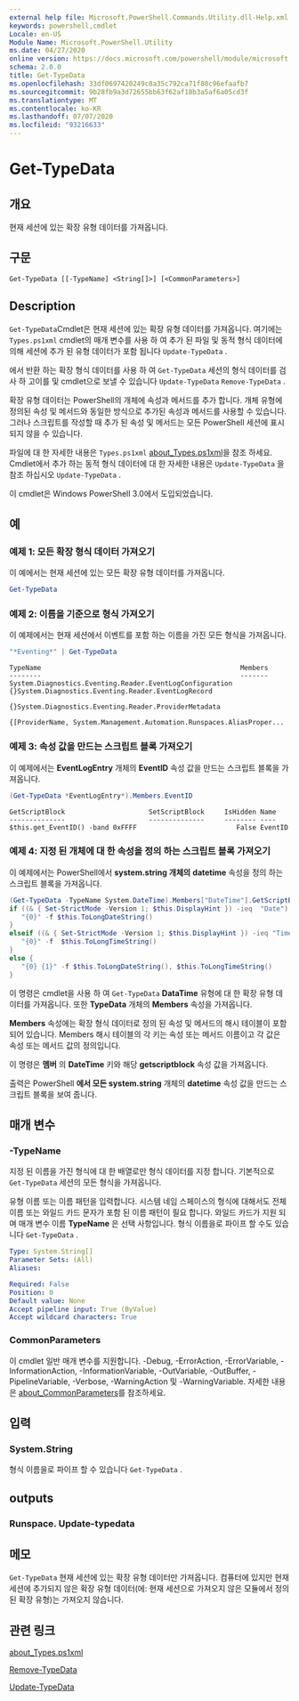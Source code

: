 ```yaml
---
external help file: Microsoft.PowerShell.Commands.Utility.dll-Help.xml
keywords: powershell,cmdlet
Locale: en-US
Module Name: Microsoft.PowerShell.Utility
ms.date: 04/27/2020
online version: https://docs.microsoft.com/powershell/module/microsoft.powershell.utility/get-typedata?view=powershell-6&WT.mc_id=ps-gethelp
schema: 2.0.0
title: Get-TypeData
ms.openlocfilehash: 33df0697420249c8a35c792ca71f80c96efaafb7
ms.sourcegitcommit: 9b28fb9a3d72655bb63f62af18b3a5af6a05cd3f
ms.translationtype: MT
ms.contentlocale: ko-KR
ms.lasthandoff: 07/07/2020
ms.locfileid: "93216633"
---
```

# Get-TypeData

## 개요
현재 세션에 있는 확장 유형 데이터를 가져옵니다.

## 구문

```
Get-TypeData [[-TypeName] <String[]>] [<CommonParameters>]
```

## Description

`Get-TypeData`Cmdlet은 현재 세션에 있는 확장 유형 데이터를 가져옵니다. 여기에는 `Types.ps1xml` cmdlet의 매개 변수를 사용 하 여 추가 된 파일 및 동적 형식 데이터에 의해 세션에 추가 된 유형 데이터가 포함 됩니다 `Update-TypeData` .

에서 반환 하는 확장 형식 데이터를 사용 하 여 `Get-TypeData` 세션의 형식 데이터를 검사 하 고이를 및 cmdlet으로 보낼 수 있습니다 `Update-TypeData` `Remove-TypeData` .

확장 유형 데이터는 PowerShell의 개체에 속성과 메서드를 추가 합니다. 개체 유형에 정의된 속성 및 메서드와 동일한 방식으로 추가된 속성과 메서드를 사용할 수 있습니다. 그러나 스크립트를 작성할 때 추가 된 속성 및 메서드는 모든 PowerShell 세션에 표시 되지 않을 수 있습니다.

파일에 대 한 자세한 내용은 `Types.ps1xml` [about_Types.ps1xml](../Microsoft.PowerShell.Core/About/about_Types.ps1xml.md)을 참조 하세요. Cmdlet에서 추가 하는 동적 형식 데이터에 대 한 자세한 내용은 `Update-TypeData` 을 참조 하십시오 `Update-TypeData` .

이 cmdlet은 Windows PowerShell 3.0에서 도입되었습니다.

## 예

### 예제 1: 모든 확장 형식 데이터 가져오기

이 예에서는 현재 세션에 있는 모든 확장 유형 데이터를 가져옵니다.

 ```powershell
Get-TypeData
```

### 예제 2: 이름을 기준으로 형식 가져오기

이 예제에서는 현재 세션에서 이벤트를 포함 하는 이름을 가진 모든 형식을 가져옵니다.

 ```powershell
"*Eventing*" | Get-TypeData
```

```Output
TypeName                                                  Members
--------                                                  -------
System.Diagnostics.Eventing.Reader.EventLogConfiguration  {}System.Diagnostics.Eventing.Reader.EventLogRecord
                                                          {}System.Diagnostics.Eventing.Reader.ProviderMetadata
                                                          {[ProviderName, System.Management.Automation.Runspaces.AliasProper...
```

### 예제 3: 속성 값을 만드는 스크립트 블록 가져오기

이 예제에서는 **EventLogEntry** 개체의 **EventID** 속성 값을 만드는 스크립트 블록을 가져옵니다.

 ```powershell
(Get-TypeData *EventLogEntry*).Members.EventID
```

```Output
GetScriptBlock                     SetScriptBlock     IsHidden Name
--------------                     --------------     -------- ----
$this.get_EventID() -band 0xFFFF                         False EventID
```

### 예제 4: 지정 된 개체에 대 한 속성을 정의 하는 스크립트 블록 가져오기

이 예제에서는 PowerShell에서 **system.string 개체의** **datetime** 속성을 정의 하는 스크립트 블록을 가져옵니다.

 ```powershell
(Get-TypeData -TypeName System.DateTime).Members["DateTime"].GetScriptBlock
if ((& { Set-StrictMode -Version 1; $this.DisplayHint }) -ieq  "Date") {
    "{0}" -f $this.ToLongDateString()
}
elseif ((& { Set-StrictMode -Version 1; $this.DisplayHint }) -ieq "Time") {
    "{0}" -f  $this.ToLongTimeString()
}
else {
    "{0} {1}" -f $this.ToLongDateString(), $this.ToLongTimeString()
}
```

이 명령은 cmdlet을 사용 하 여 `Get-TypeData` **DataTime** 유형에 대 한 확장 유형 데이터를 가져옵니다. 또한 **TypeData** 개체의 **Members** 속성을 가져옵니다.

**Members** 속성에는 확장 형식 데이터로 정의 된 속성 및 메서드의 해시 테이블이 포함 되어 있습니다. Members 해시 테이블의 각 키는 속성 또는 메서드 이름이고 각 값은 속성 또는 메서드 값의 정의입니다.

이 명령은 **멤버** 의 **DateTime** 키와 해당 **getscriptblock** 속성 값을 가져옵니다.

출력은 PowerShell **에서 모든 system.string** 개체의 **datetime** 속성 값을 만드는 스크립트 블록을 보여 줍니다.

## 매개 변수

### -TypeName

지정 된 이름을 가진 형식에 대 한 배열로만 형식 데이터를 지정 합니다. 기본적으로 `Get-TypeData` 세션의 모든 형식을 가져옵니다.

유형 이름 또는 이름 패턴을 입력합니다. 시스템 네임 스페이스의 형식에 대해서도 전체 이름 또는 와일드 카드 문자가 포함 된 이름 패턴이 필요 합니다. 와일드 카드가 지원 되며 매개 변수 이름 **TypeName** 은 선택 사항입니다. 형식 이름을로 파이프 할 수도 있습니다 `Get-TypeData` .

```yaml
Type: System.String[]
Parameter Sets: (All)
Aliases:

Required: False
Position: 0
Default value: None
Accept pipeline input: True (ByValue)
Accept wildcard characters: True
```

### CommonParameters

이 cmdlet 일반 매개 변수를 지원합니다. -Debug, -ErrorAction, -ErrorVariable, -InformationAction, -InformationVariable, -OutVariable, -OutBuffer, -PipelineVariable, -Verbose, -WarningAction 및 -WarningVariable. 자세한 내용은 [about_CommonParameters](https://go.microsoft.com/fwlink/?LinkID=113216)를 참조하세요.

## 입력

### System.String

형식 이름을로 파이프 할 수 있습니다 `Get-TypeData` .

## outputs

### Runspace. Update-typedata

## 메모

`Get-TypeData` 현재 세션에 있는 확장 유형 데이터만 가져옵니다. 컴퓨터에 있지만 현재 세션에 추가되지 않은 확장 유형 데이터(에: 현재 세션으로 가져오지 않은 모듈에서 정의된 확장 유형)는 가져오지 않습니다.

## 관련 링크

[about_Types.ps1xml](../Microsoft.PowerShell.Core/About/about_Types.ps1xml.md)

[Remove-TypeData](Remove-TypeData.md)

[Update-TypeData](Update-TypeData.md)
